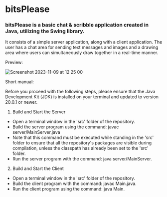 <h1>bitsPlease</h1>
<h3>bitsPlease is a basic chat & scribble application created in Java, utilizing the Swing library.</h3>
It consists of a simple server application, along with a client application. The user has a chat area for sending text messages and images and a drawing area where users can simultaneously draw together in a real-time manner.

Preview:

![Screenshot 2023-11-09 at 12 25 00](https://github.com/hermanolvik/bitsPlease/assets/72079200/d1dabcb3-578f-4e88-8e2d-893b5cf61935)

Short manual:

Before you proceed with the following steps, please ensure that the Java Development Kit (JDK) is installed on your terminal and updated to version 20.0.1 or newer.

1. Build and Start the Server
- Open a terminal window in the 'src' folder of the repository.
- Build the server program using the command: javac server/MainServer.java
- Note that this command must be executed while standing in the 'src' folder to ensure that all the repository's packages are visible during compilation, unless the classpath has already been set to the 'src' folder.
- Run the server program with the command: java server/MainServer.
2. Build and Start the Client
- Open a terminal window in the 'src' folder of the repository.
- Build the client program with the command: javac Main.java.
- Run the client program using the command: java Main.
